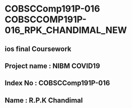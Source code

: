 # COBSCComp191P-016 COBSCCOMP191P-016_RPK_CHANDIMAL_NEW
## ios final Coursework
## Project name : NIBM COVID19 
## Index No : COBSCComp191P-016
## Name : R.P.K Chandimal


